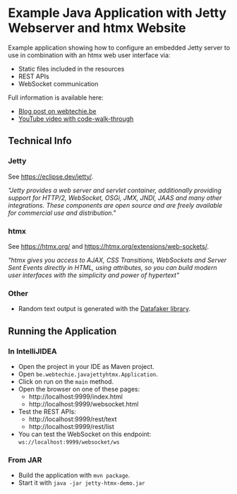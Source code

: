 # Example Java Application with Jetty Webserver and htmx Website

Example application showing how to configure an embedded Jetty server to use in combination with an htmx web user
interface
via:

* Static files included in the resources
* REST APIs
* WebSocket communication

Full information is available here:

* [Blog post on webtechie.be]()
* [YouTube video with code-walk-through](https://www.youtube.com/watch?v=ko-tIacI-u8)

## Technical Info

### Jetty

See https://eclipse.dev/jetty/.

_"Jetty provides a web server and servlet container, additionally providing support for HTTP/2, WebSocket, OSGi, JMX,
JNDI, JAAS and many other integrations. These components are open source and are freely available for commercial use and
distribution."_

### htmx

See https://htmx.org/ and https://htmx.org/extensions/web-sockets/.

_"htmx gives you access to AJAX, CSS Transitions, WebSockets and Server Sent Events directly in HTML, using attributes,
so you can build modern user interfaces with the simplicity and power of hypertext"_

### Other

* Random text output is generated with
  the [Datafaker library](https://www.datafaker.net/documentation/usage/#default-usage).

## Running the Application

### In IntelliJIDEA

* Open the project in your IDE as Maven project.
* Open `be.webtechie.javajettyhtmx.Application`.
* Click on run on the `main` method.
* Open the browser on one of these pages:
    * http://localhost:9999/index.html
    * http://localhost:9999/websocket.html
* Test the REST APIs:
    * http://localhost:9999/rest/text
    * http://localhost:9999/rest/list
* You can test the WebSocket on this endpoint: `ws://localhost:9999/websocket/ws`

### From JAR

* Build the application with `mvn package`.
* Start it with `java -jar jetty-htmx-demo.jar`
